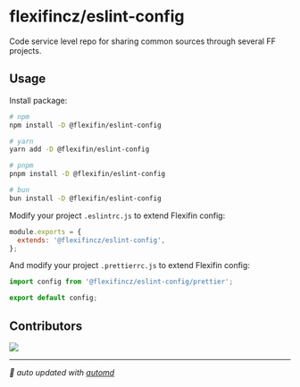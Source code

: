 # flexifincz/eslint-config

Code service level repo for sharing common sources through several FF projects.

## Usage

Install package:

<!-- automd:pm-install auto=false dev -->

```sh
# npm
npm install -D @flexifin/eslint-config

# yarn
yarn add -D @flexifin/eslint-config

# pnpm
pnpm install -D @flexifin/eslint-config

# bun
bun install -D @flexifin/eslint-config
```

<!-- /automd -->

Modify your project `.eslintrc.js` to extend Flexifin config:

```js
module.exports = {
  extends: '@flexifincz/eslint-config',
};
```

And modify your project `.prettierrc.js` to extend Flexifin config:

```js
import config from '@flexifincz/eslint-config/prettier';

export default config;
```

## Contributors

<a href="https://github.com/flexifincz/eslint-config/graphs/contributors">
<img src="https://contrib.rocks/image?repo=flexifincz/eslint-config" />
</a>

<!-- /automd -->

<!-- automd:with-automd -->

---

_🤖 auto updated with [automd](https://automd.unjs.io)_

<!-- /automd -->
